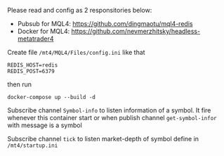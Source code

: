 Please read and config as 2 responsitories below:

- Pubsub for MQL4: https://github.com/dingmaotu/mql4-redis
- Docker for MQL4: https://github.com/nevmerzhitsky/headless-metatrader4

Create file `/mt4/MQL4/Files/config.ini` like that

```
REDIS_HOST=redis
REDIS_POST=6379
```

then run

```
docker-compose up --build -d
```

Subscribe channel `Symbol-info` to listen information of a symbol. It fire whenever this container start or when publish channel `get-symbol-infor` with message is a symbol

Subscribe channel `tick` to listen market-depth of symbol define in `/mt4/startup.ini`
